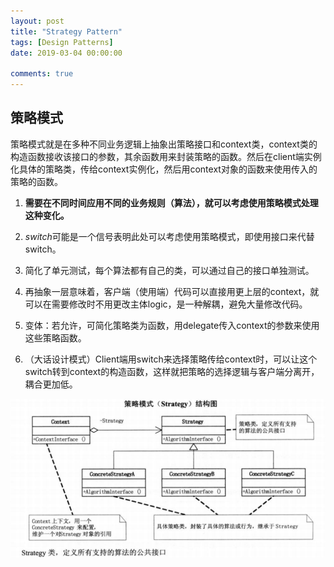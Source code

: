 ```yaml
---
layout: post
title: "Strategy Pattern"
tags: [Design Patterns]
date: 2019-03-04 00:00:00

comments: true
---  
```


## 策略模式  

策略模式就是在多种不同业务逻辑上抽象出策略接口和context类，context类的构造函数接收该接口的参数，其余函数用来封装策略的函数。然后在client端实例化具体的策略类，传给context实例化，然后用context对象的函数来使用传入的策略的函数。

1. **需要在不同时间应用不同的业务规则（算法），就可以考虑使用策略模式处理这种变化。**   

2. *switch*可能是一个信号表明此处可以考虑使用策略模式，即使用接口来代替switch。
3. 简化了单元测试，每个算法都有自己的类，可以通过自己的接口单独测试。  

4. 再抽象一层意味着，客户端（使用端）代码可以直接用更上层的context，就可以在需要修改时不用更改主体logic，是一种解耦，避免大量修改代码。  
5. 变体：若允许，可简化策略类为函数，用delegate传入context的参数来使用这些策略函数。  
6. （大话设计模式）Client端用switch来选择策略传给context时，可以让这个switch转到context的构造函数，这样就把策略的选择逻辑与客户端分离开，耦合更加低。  

![strategy](/assets/gallery/strategy.png)    





<!--more-->  